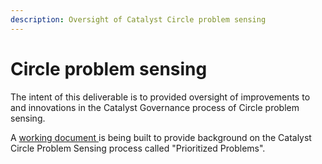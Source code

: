 ```yaml
---
description: Oversight of Catalyst Circle problem sensing
---
```


# Circle problem sensing

The intent of this deliverable is to provided oversight of improvements to and innovations in the Catalyst Governance process of Circle problem sensing.

A [working document ](https://quality-assurance-dao.gitbook.io/community-governance-oversight/governance-processes/circle-problem-sensing/working-document)is being built to provide background on the Catalyst Circle Problem Sensing process called "Prioritized Problems".
